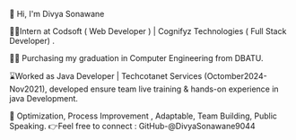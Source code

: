 👋 Hi, I'm Divya Sonawane
 
👩‍💻Intern at Codsoft ( Web Developer ) | Cognifyz Technologies ( Full Stack Developer) .

👨‍🎓 Purchasing my graduation in Computer Engineering from DBATU.

⌛Worked as Java Developer | Techcotanet Services (Octomber2024-Nov2021), developed ensure team live training & hands-on experience in java Development. 

🎯 Optimization, Process Improvement , Adaptable, Team Building, Public Speaking.
👉Feel free to connect : GitHub-@DivyaSonawane9044

<!---
DivyaSonawane9044/DivyaSonawane9044 is a ✨ special ✨ repository because its `README.md` (this file) appears on your GitHub profile.
You can click the Preview link to take a look at your changes.
--->
